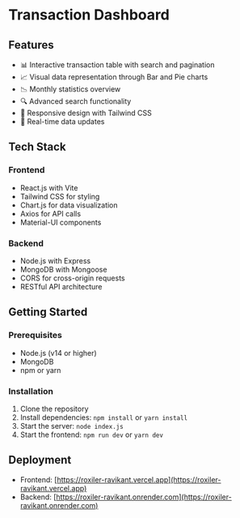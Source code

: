 # Transaction Dashboard

## Features
- 📊 Interactive transaction table with search and pagination
- 📈 Visual data representation through Bar and Pie charts 
- 📉 Monthly statistics overview
- 🔍 Advanced search functionality
- 🎨 Responsive design with Tailwind CSS
- 🚀 Real-time data updates

## Tech Stack

### Frontend
- React.js with Vite
- Tailwind CSS for styling
- Chart.js for data visualization
- Axios for API calls
- Material-UI components

### Backend
- Node.js with Express
- MongoDB with Mongoose
- CORS for cross-origin requests
- RESTful API architecture

## Getting Started

### Prerequisites
- Node.js (v14 or higher)
- MongoDB
- npm or yarn

### Installation

1. Clone the repository
2. Install dependencies: `npm install` or `yarn install`
3. Start the server: `node index.js`
4. Start the frontend: `npm run dev` or `yarn dev`


## Deployment

- Frontend: [https://roxiler-ravikant.vercel.app](https://roxiler-ravikant.vercel.app)
- Backend: [https://roxiler-ravikant.onrender.com](https://roxiler-ravikant.onrender.com)



